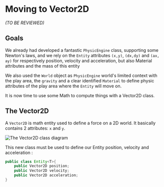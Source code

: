 # Moving to Vector2D

_(TO BE REVIEWED)_

## Goals

We already had developed a fantastic `PhysicEngine` class, supporting some Newton's laws, and we rely on the `Entity`
attributes `(x,y)`, `(dx,dy)` and `(ax, ay)` for respectively position, velocity and acceleration, but also Material
attributes and the mass of this entity

We also used the `World` object as `PhysicEngine` world's limited context with the play area, the `gravity` and a clear
identified `Material` to define physic attributes of the play area where the `Entity` will move on.

It is now time to use some Math to compute things with a Vector2D class.

## The Vector2D

A `Vector2D` is math entity used to define a force on a 2D world. It basically contains 2 attributes: `x` and `y`.

![The Vector2D class diagram](http://www.plantuml.com/plantuml/png/TS-nJWCn30RWFKznR8VO63jrk3T0OlV5Lch9TahYL6qHxmw5eZQ8RB_ovK_iRNKetbJ2W-z8QTeBi8KeKElqIj5pULxUm_Gq7JUOsofqoQUx38ZpONEzYe-_QVasIq93ZSHomwL7v0CZpNZzwIzM1uiqRcVlx3OklJMGsk6Qin3OHOKi-Mw-BoWSMVbCi_uxYZPntijfm4O9dBe7BHS5uND_MjjQlK3qqKwUNxomfQ_MJmWVOKk6JUKJ "The Vector2D class diagram")

This new class must be used to define our Entity position, velocity and acceleration :

```java
public class Entity<T>{
    public Vector2D position;
    public Vector2D velocity;
    public Vector2D acceleration;
}
```
